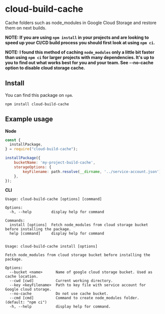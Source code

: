# cloud-build-cache

Cache folders such as node_modules in Google Cloud Storage and restore them on next builds.

**NOTE: If you are using `npm install` in your projects and are looking to speed up your CI/CD build process you should first look at using `npm ci`.**

**NOTE: I found this method of caching `node_modules` only a little bit faster than using `npm ci` for larger projects with many dependencies. It's up to you to find out what works best for you and your team. See --no-cache option to disable cloud storage cache.**


## Install

You can find this package on `npm`.

`npm install cloud-build-cache`

## Example usage

**Node**

```javascript
const {
  installPackage,
} = require("cloud-build-cache");

installPackage({
    bucketName: 'my-project-build-cache',
    storageOptions: {
        keyFilename: path.resolve(__dirname, '../service-account.json'),
    },
});
```

**CLI**

```
Usage: cloud-build-cache [options] [command]

Options:
  -h, --help         display help for command

Commands:
  install [options]  Fetch node_modules from cloud storage bucket before installing the package.
  help [command]     display help for command


Usage: cloud-build-cache install [options]

Fetch node_modules from cloud storage bucket before installing the package.

Options:
  --bucket <name>      Name of google cloud storage bucket. Used as cache location.
  --cwd [cwd]          Current working directory.
  --key <keyFilename>  Path to key file with service account for Google cloud storage.
  --no-cache           Do not use cache bucket.
  --cmd [cmd]          Command to create node_modules folder. (default: "npm ci")
  -h, --help           display help for command.
```
